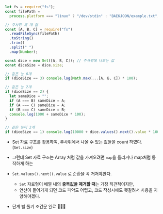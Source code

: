 ```js
let fs = require("fs");
const filePath =
  process.platform === "linux" ? "/dev/stdin" : "BAEKJOON/example.txt";

// 주사위 세 개 값
const [A, B, C] = require("fs")
  .readFileSync(filePath)
  .toString()
  .trim()
  .split(" ")
  .map(Number);

const dice = new Set([A, B, C]); // 주사위에 나오는 값
const diceSize = dice.size;

// 같은 눈 0개
if (diceSize == 3) console.log(Math.max(...[A, B, C]) * 100);

// 같은 눈 2개
if (diceSize == 2) {
  let sameDice = "";
  if (A === B) sameDice = A;
  if (A === C) sameDice = A;
  if (B === C) sameDice = B;
  console.log(1000 + sameDice * 100);
}

// 같은 눈이 3개
if (diceSize == 1) console.log(10000 + dice.values().next().value * 1000);
```

- Set 자료 구조를 활용하여, 주사위에서 나올 수 있는 값들을 count 하였다.(`Set.size`)

- 그런데 Set 자료 구조는 Array 처럼 값을 가져오려면 `map`을 돌리거나 map처럼 동작하게 하는
- `Set.values().next().value` 로 순환을 꼭 거쳐야한다.
  - `Set` 자료형이 배열 내의 **중복값을 제거할 때**는 가장 직관적이지만,
  - 연산이 들어가게 되면 코드 파악도 어렵고, 코드 작성시에도 헷갈려서 사용을 지양해야겠다.
- 단계 별 풀기 조건문 완료 🥳🥳🥳
